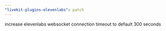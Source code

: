 ```yaml
---
"livekit-plugins-elevenlabs": patch
---
```


increase elevenlabs websocket connection timeout to default 300 seconds
